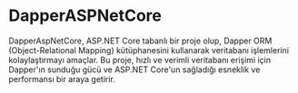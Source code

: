 # DapperASPNetCore
DapperAspNetCore, ASP.NET Core tabanlı bir proje olup, Dapper ORM (Object-Relational Mapping) kütüphanesini kullanarak veritabanı işlemlerini kolaylaştırmayı amaçlar. Bu proje, hızlı ve verimli veritabanı erişimi için Dapper'ın sunduğu gücü ve ASP.NET Core'un sağladığı esneklik ve performansı bir araya getirir.
